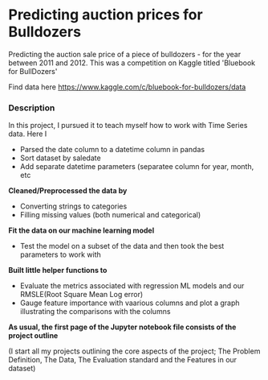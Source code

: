 # Predicting auction prices for Bulldozers
Predicting the auction sale price of a piece of bulldozers - for the year between 2011 and 2012.
This was a competition on Kaggle titled 'Bluebook for BullDozers'

Find data here https://www.kaggle.com/c/bluebook-for-bulldozers/data

### Description
In this project, I pursued it to teach myself how to work with Time Series data. Here I
* Parsed the date column to a datetime column in pandas
* Sort dataset by saledate
* Add separate datetime parameters (separatee column for year, month, etc

**Cleaned/Preprocessed the data by**
* Converting strings to categories
* Filling missing values (both numerical and categorical)

**Fit the data on our machine learning model**
* Test the model on a subset of the data and then took the best parameters to work with

**Built little helper functions to**
* Evaluate the metrics associated with regression ML models and our RMSLE(Root Square Mean Log error)
* Gauge feature importance with vaarious columns and plot a graph illustrating the comparisons with the columns

**As usual, the first page of the Jupyter notebook file consists of the project outline**

(I start all my projects outlining the core aspects of the project; The Problem Definition, The Data, The Evaluation standard and the Features in our dataset)
